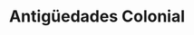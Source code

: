 ---
title: "Antigüedades Colonial"
url: /san-francisco/antiguedades-colonial/
shop: antigüedades
---